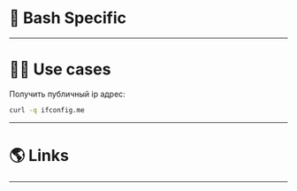 # 🐚 Bash Specific

---

# 🤹‍♀️ Use cases

Получить публичный ip адрес:

```bash
curl -q ifconfig.me
```

---

# 🌎 Links

---